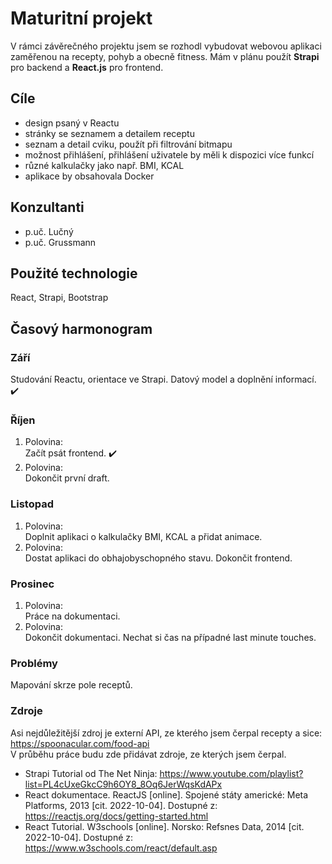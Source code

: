 # Maturitní projekt
V rámci závěrečného projektu jsem se rozhodl vybudovat webovou aplikaci zaměřenou na recepty, pohyb a obecně fitness. 
Mám v plánu použít **Strapi** pro backend a **React.js** pro frontend.

## Cíle
- design psaný v Reactu
- stránky se seznamem a detailem receptu
- seznam a detail cviku, použít při filtrování bitmapu
- možnost přihlášení, přihlášení uživatele by měli k dispozici více funkcí
- různé kalkulačky jako např. BMI, KCAL
- aplikace by obsahovala Docker

## Konzultanti
 - p.uč. Lučný
 - p.uč. Grussmann

## Použité technologie
 React, Strapi, Bootstrap

## Časový harmonogram
### Září
  Studování Reactu, orientace ve Strapi. Datový model a doplnění informací. ✔️
  
### Říjen 
1. Polovina:<br/> Začít psát frontend. ✔️
2. Polovina:<br/> Dokončit první draft.

### Listopad
1. Polovina:<br/> Doplnit aplikaci o kalkulačky BMI, KCAL a přidat animace.
2. Polovina:<br/> Dostat aplikaci do obhajobyschopného stavu. Dokončit frontend.

### Prosinec 
1. Polovina:<br/> Práce na dokumentaci.
2. Polovina:<br/> Dokončit dokumentaci. Nechat si čas na případné last minute touches.

### Problémy
  Mapování skrze pole receptů. 

### Zdroje
Asi nejdůležitější zdroj je externí API, ze kterého jsem čerpal recepty a sice: <br/>
https://spoonacular.com/food-api<br />
V průběhu práce budu zde přidávat zdroje, ze kterých jsem čerpal.<br />
- Strapi Tutorial od The Net Ninja: https://www.youtube.com/playlist?list=PL4cUxeGkcC9h6OY8_8Oq6JerWqsKdAPx
- React dokumentace. ReactJS [online]. Spojené státy americké: Meta Platforms, 2013 [cit. 2022-10-04]. Dostupné z: https://reactjs.org/docs/getting-started.html
- React Tutorial. W3schools [online]. Norsko: Refsnes Data, 2014 [cit. 2022-10-04]. Dostupné z: https://www.w3schools.com/react/default.asp


